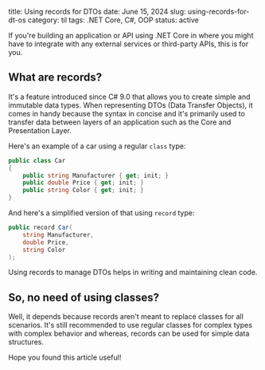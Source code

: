 title: Using records for DTOs
date: June 15, 2024
slug: using-records-for-dt-os
category: til
tags: .NET Core, C#, OOP
status: active

If you're building an application or API using .NET Core in where you might have to integrate with any external services or third-party APIs, this is for you.

## What are records?

It's a feature introduced since C# 9.0 that allows you to create simple and immutable data types. When representing DTOs (Data Transfer Objects), it comes in handy because the syntax in concise and it's primarily used to transfer data between layers of an application such as the Core and Presentation Layer. 

Here's an example of a car using a regular `class` type:

```csharp
public class Car
{
    public string Manufacturer { get; init; }
    public double Price { get; init; }
    public string Color { get; init; }
}
```

And here's a simplified version of that using `record` type:

```csharp
public record Car(
    string Manufacturer,
    double Price,
    string Color
);
```

Using records to manage DTOs helps in writing and maintaining clean code.

## So, no need of using classes?

Well, it depends because records aren't meant to replace classes for all scenarios. It's still recommended to use regular classes for complex types with complex behavior and whereas, records can be used for simple data structures.

Hope you found this article useful!
